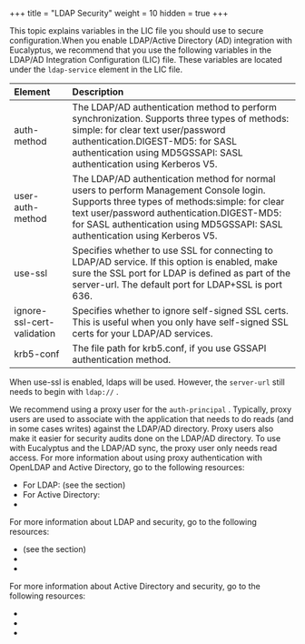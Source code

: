 +++
title = "LDAP Security"
weight = 10
hidden = true
+++

This topic explains variables in the LIC file you should use to secure configuration.When you enable LDAP/Active Directory (AD) integration with Eucalyptus, we recommend that you use the following variables in the LDAP/AD Integration Configuration (LIC) file. These variables are located under the `ldap-service` element in the LIC file. 



| Element | Description | 
|  :---- |  :---- | 
| auth-method | The LDAP/AD authentication method to perform synchronization. Supports three types of methods: simple: for clear text user/password authentication.DIGEST-MD5: for SASL authentication using MD5GSSAPI: SASL authentication using Kerberos V5. | 
| user-auth-method | The LDAP/AD authentication method for normal users to perform Management Console login. Supports three types of methods:simple: for clear text user/password authentication.DIGEST-MD5: for SASL authentication using MD5GSSAPI: SASL authentication using Kerberos V5. | 
| use-ssl | Specifies whether to use SSL for connecting to LDAP/AD service. If this option is enabled, make sure the SSL port for LDAP is defined as part of the server-url. The default port for LDAP+SSL is port 636. | 
| ignore-ssl-cert-validation | Specifies whether to ignore self-signed SSL certs. This is useful when you only have self-signed SSL certs for your LDAP/AD services. | 
| krb5-conf | The file path for krb5.conf, if you use GSSAPI authentication method. | 

When use-ssl is enabled, ldaps will be used. However, the `server-url` still needs to begin with `ldap://` . 

We recommend using a proxy user for the `auth-principal` . Typically, proxy users are used to associate with the application that needs to do reads (and in some cases writes) against the LDAP/AD directory. Proxy users also make it easier for security audits done on the LDAP/AD directory. To use with Eucalyptus and the LDAP/AD sync, the proxy user only needs read access. For more information about using proxy authentication with OpenLDAP and Active Directory, go to the following resources: 



* For LDAP: (see the section) 
* For Active Directory: 
* 
For more information about LDAP and security, go to the following resources: 



* (see the section) 
* 
* 
For more information about Active Directory and security, go to the following resources: 



* 
* 
* 
